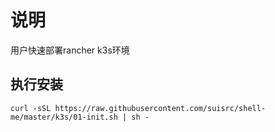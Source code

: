 # 说明

用户快速部署rancher k3s环境
## 执行安装
```
curl -sSL https://raw.githubusercontent.com/suisrc/shell-me/master/k3s/01-init.sh | sh -
```
